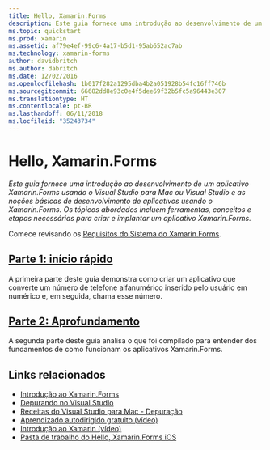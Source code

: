 ```yaml
---
title: Hello, Xamarin.Forms
description: Este guia fornece uma introdução ao desenvolvimento de um aplicativo Xamarin.Forms usando o Visual Studio para Mac ou Visual Studio e as noções básicas de desenvolvimento de aplicativos usando o Xamarin.Forms.
ms.topic: quickstart
ms.prod: xamarin
ms.assetid: af79e4ef-99c6-4a17-b5d1-95ab652ac7ab
ms.technology: xamarin-forms
author: davidbritch
ms.author: dabritch
ms.date: 12/02/2016
ms.openlocfilehash: 1b017f282a1295dba4b2a051928b54fc16ff746b
ms.sourcegitcommit: 66682dd8e93c0e4f5dee69f32b5fc5a96443e307
ms.translationtype: HT
ms.contentlocale: pt-BR
ms.lasthandoff: 06/11/2018
ms.locfileid: "35243734"
---
```

# <a name="hello-xamarinforms"></a>Hello, Xamarin.Forms

_Este guia fornece uma introdução ao desenvolvimento de um aplicativo Xamarin.Forms usando o Visual Studio para Mac ou Visual Studio e as noções básicas de desenvolvimento de aplicativos usando o Xamarin.Forms. Os tópicos abordados incluem ferramentas, conceitos e etapas necessárias para criar e implantar um aplicativo Xamarin.Forms._

Comece revisando os [Requisitos do Sistema do Xamarin.Forms](~/cross-platform/get-started/installation/index.md).

## <a name="part-1-quickstartxamarin-formsget-startedhello-xamarin-formsquickstartmd"></a>[Parte 1: início rápido](~/xamarin-forms/get-started/hello-xamarin-forms/quickstart.md)

A primeira parte deste guia demonstra como criar um aplicativo que converte um número de telefone alfanumérico inserido pelo usuário em numérico e, em seguida, chama esse número.

## <a name="part-2-deep-divexamarin-formsget-startedhello-xamarin-formsdeepdivemd"></a>[Parte 2: Aprofundamento](~/xamarin-forms/get-started/hello-xamarin-forms/deepdive.md)

A segunda parte deste guia analisa o que foi compilado para entender dos fundamentos de como funcionam os aplicativos Xamarin.Forms.


## <a name="related-links"></a>Links relacionados

- [Introdução ao Xamarin.Forms](~/xamarin-forms/get-started/introduction-to-xamarin-forms.md)
- [Depurando no Visual Studio](http://msdn.microsoft.com/library/k0k771bt%28v=vs.90%29.aspx)
- [Receitas do Visual Studio para Mac - Depuração](https://developer.xamarin.com/recipes/cross-platform/ide/debugging/)
- [Aprendizado autodirigido gratuito (vídeo)](https://university.xamarin.com/self-guided)
- [Introdução ao Xamarin (vídeo)](https://developer.xamarin.com/videos/)
- [Pasta de trabalho do Hello, Xamarin.Forms iOS](https://developer.xamarin.com/workbooks/xamarin-forms/getting-started/GettingStartedWithXamarinForms-ios.workbook)
